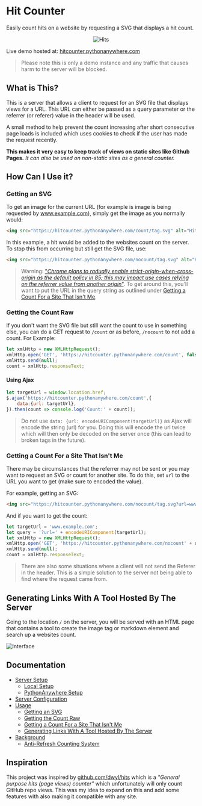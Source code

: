 # Hit Counter
Easily count hits on a website by requesting a SVG that displays a hit count.

<div style="text-align: center">
    <img src="https://hitcounter.pythonanywhere.com/count/tag.svg?url=https%3A%2F%2Fgithub.com%2Fbrentvollebregt%2Fhit-counter" alt="Hits">
</div>

Live demo hosted at: [hitcounter.pythonanywhere.com](https://hitcounter.pythonanywhere.com/)

> Please note this is only a demo instance and any traffic that causes harm to the server will be blocked.

## What is This?
This is a server that allows a client to request for an SVG file that displays views for a URL. This URL can either be passed as a query parameter or the referrer (or referer) value in the header will be used.

A small method to help prevent the count increasing after short consecutive page loads is included which uses cookies to check if the user has made the request recently.

**This makes it very easy to keep track of views on static sites like Github Pages.** *It can also be used on non-static sites as a general counter.*

## How Can I Use it?
### Getting an SVG
To get an image for the current URL (for example is image is being requested by www.example.com), simply get the image as you normally would:

```html
<img src="https://hitcounter.pythonanywhere.com/count/tag.svg" alt="Hits">
```

In this example, a hit would be added to the websites count on the server. To stop this from occurring but still get the SVG file, use:

```html
<img src="https://hitcounter.pythonanywhere.com/nocount/tag.svg" alt="Hits">
```

> Warning: ["*Chrome plans to radually enable strict-origin-when-cross-origin as the default policy in 85; this may impact use cases relying on the referrer value from another origin*"](https://developers.google.com/web/updates/2020/07/referrer-policy-new-chrome-default). To get around this, you'll want to put the URL in the query string as outlined under [Getting a Count For a Site That Isn't Me](#getting-a-count-for-a-site-that-isnt-me).

### Getting the Count Raw
If you don't want the SVG file but still want the count to use in something else, you can do a GET request to ```/count``` or as before, ```/nocount``` to not add a count. For Example:

```javascript
let xmlHttp = new XMLHttpRequest();
xmlHttp.open('GET', 'https://hitcounter.pythonanywhere.com/count', false);
xmlHttp.send(null);
count = xmlHttp.responseText;
```

#### Using Ajax

```javascript
let targetUrl = window.location.href;
$.ajax('https://hitcounter.pythonanywhere.com/count',{
    data:{url: targetUrl},
}).then(count => console.log('Count:' + count));
```

> Do not use `data: {url: encodeURIComponent(targetUrl)}` as Ajax will encode the string (url) for you. Doing this will encode the url twice which will then only be decoded on the server once (this can lead to broken tags in the future).

### Getting a Count For a Site That Isn't Me
There may be circumstances that the referrer may not be sent or you may want to request an SVG or count for another site. To do this, set `url` to the URL you want to get (make sure to encoded the value).

For example, getting an SVG:

```html
<img src="https://hitcounter.pythonanywhere.com/nocount/tag.svg?url=www.example.com" alt="Hits">
```

And if you want to get the count:

```javascript
let targetUrl = 'www.example.com';
let query = '?url=' + encodeURIComponent(targetUrl);
let xmlHttp = new XMLHttpRequest();
xmlHttp.open('GET', 'https://hitcounter.pythonanywhere.com/nocount' + query, false);
xmlHttp.send(null);
count = xmlHttp.responseText;
```

> There are also some situations where a client will not send the Referer in the header. This is a simple solution to the server not being able to find where the request came from.

## Generating Links With A Tool Hosted By The Server
Going to the location `/` on the server, you will be served with an HTML page that contains a tool to create the image tag or markdown element and search up a websites count.

![Interface](https://nitratine.net/posts/hit-counter/interface.png)

## Documentation
- [Server Setup](./docs/setup.md)
    - [Local Setup](./docs/setup.md#local-setup)
    - [PythonAnywhere Setup](./docs/setup.md#pythonanywhere-setup)
- [Server Configuration](./docs/config.md)
- [Usage](./docs/usage.md)
    - [Getting an SVG](./docs/usage.md#getting-an-svg)
    - [Getting the Count Raw](./docs/usage.md#getting-the-count-raw)
    - [Getting a Count For a Site That Isn't Me](./docs/usage.md#getting-a-count-for-a-site-that-isnt-me)
    - [Generating Links With A Tool Hosted By The Server](./docs/usage.md#generating-links-with-a-tool-hosted-by-the-server)
- [Background](./docs/background.md)
    - [Anti-Refresh Counting System](./docs/background.md#anti-refresh-counting-system)

## Inspiration
This project was inspired by [github.com/dwyl/hits](https://github.com/dwyl/hits) which is a _"General purpose hits (page views) counter"_ which unfortunately will only count GitHub repo views. This was my idea to expand on this and add some features with also making it compatible with any site.
